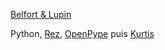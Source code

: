 <!-- title: Belfort & Lupin -->

[Belfort & Lupin](https://www.france.tv/france-4/belfort-lupin/)

Python, [Rez](https://github.com/AcademySoftwareFoundation/rez), [OpenPype](https://github.com/ynput/OpenPype) puis [Kurtis](https://www.youtube.com/watch?v=iTkwgIMRnF8)
